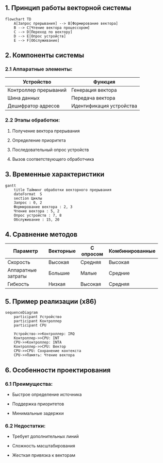## 1. Принцип работы векторной системы
```mermaid
flowchart TD
    A[Запрос прерывания] --> B[Формирование вектора]
    B --> C[Чтение вектора процессором]
    C --> D[Переход по вектору]
    D --> E[Опрос устройств]
    E --> F[Обслуживание]
```
## 2. Компоненты системы

### 2.1 Аппаратные элементы:

|Устройство|Функция|
|---|---|
|Контроллер прерываний|Генерация вектора|
|Шина данных|Передача вектора|
|Дешифратор адресов|Идентификация устройства|

### 2.2 Этапы обработки:

1. Получение вектора прерывания
    
2. Определение приоритета
    
3. Последовательный опрос устройств
    
4. Вызов соответствующего обработчика
    

## 3. Временные характеристики
```mermaid
gantt
    title Тайминг обработки векторного прерывания
    dateFormat  S
    section Циклы
    Запрос : 0, 2
    Формирование вектора : 2, 3
    Чтение вектора : 5, 2
    Опрос устройств : 7, 8
    Обслуживание : 15, 20
```
## 4. Сравнение методов

| Параметр           | Векторные | С опросом | Комбинированные |
| ------------------ | --------- | --------- | --------------- |
| Скорость           | Высокая   | Средняя   | Высокая         |
| Аппаратные затраты | Большие   | Малые     | Средние         |
| Гибкость           | Низкая    | Высокая   | Средняя         |
## 5. Пример реализации (x86)
```mermaid
sequenceDiagram
    participant Устройство
    participant Контроллер
    participant CPU
    
    Устройство->>Контроллер: IRQ
    Контроллер->>CPU: INT
    CPU->>Контроллер: INTA
    Контроллер->>CPU: Вектор
    CPU->>CPU: Сохранение контекста
    CPU->>Память: Чтение вектора
```
## 6. Особенности проектирования

### 6.1 Преимущества:

- Быстрое определение источника
    
- Поддержка приоритетов
    
- Минимальные задержки
    

### 6.2 Недостатки:

- Требует дополнительных линий
    
- Сложность масштабирования
    
- Жесткая привязка к векторам
